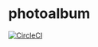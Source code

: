 # photoalbum

[![CircleCI](https://dl.circleci.com/status-badge/img/gh/abhigan/photoalbum/tree/circleci-project-setup.svg?style=svg&circle-token=024a2c103029bb337494c197bec8a4b9076d54e4)](https://dl.circleci.com/status-badge/redirect/gh/abhigan/photoalbum/tree/circleci-project-setup)
